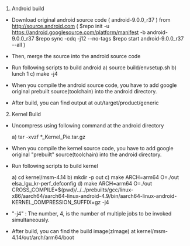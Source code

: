 1. Android build
  - Download original android source code (  android-9.0.0_r37 ) from http://source.android.com
  ( $repo init -u https://android.googlesource.com/platform/manifest -b android-9.0.0_r37
    $repo sync -cdq -j12 --no-tags
    $repo start  android-9.0.0_r37 --all
  )
	   
  - Then, merge the source into the android source code
  - Run following scripts to build android
    a) source build/envsetup.sh
    b) lunch 1
    c) make -j4
	
	
  - When you compile the android source code, you have to add google original prebuilt source(toolchain) into the android directory.
  - After build, you can find output at out/target/product/generic

2. Kernel Build  
  - Uncompress using following command at the android directory

    a) tar -xvzf *_Kernel_Pie.tar.gz

  - When you compile the kernel source code, you have to add google original "prebuilt" source(toolchain) into the android directory.
  - Run following scripts to build kernel
  
    a) cd kernel/msm-4.14
    b) mkdir -p out
    c) make ARCH=arm64 O=./out elsa_lgu_kr-perf_defconfig
    d) make ARCH=arm64 O=./out CROSS_COMPILE=$(pwd)/../../prebuilts/gcc/linux-x86/aarch64/aarch64-linux-android-4.9/bin/aarch64-linux-android- KERNEL_COMPRESSION_SUFFIX=gz -j4	

  * "-j4" : The number, 4, is the number of multiple jobs to be invoked simultaneously. 
  - After build, you can find the build image(zImage) at kernel/msm-4.14/out/arch/arm64/boot
 
